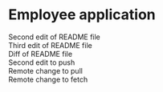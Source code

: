 # Employee application

Second edit of README file    
Third edit of README file    
Diff of README file    
Second edit to push    
Remote change to pull    
Remote change to fetch    

